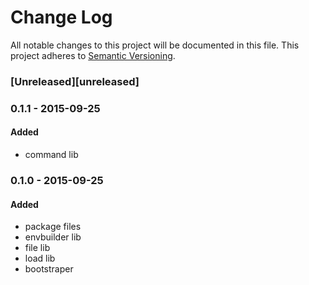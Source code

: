 # Change Log
All notable changes to this project will be documented in this file.
This project adheres to [Semantic Versioning](http://semver.org/).

### [Unreleased][unreleased]

### 0.1.1 - 2015-09-25
#### Added
- command lib

### 0.1.0 - 2015-09-25
#### Added
- package files
- envbuilder lib
- file lib
- load lib
- bootstraper